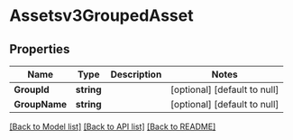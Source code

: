 # Assetsv3GroupedAsset

## Properties
Name | Type | Description | Notes
------------ | ------------- | ------------- | -------------
**GroupId** | **string** |  | [optional] [default to null]
**GroupName** | **string** |  | [optional] [default to null]

[[Back to Model list]](../README.md#documentation-for-models) [[Back to API list]](../README.md#documentation-for-api-endpoints) [[Back to README]](../README.md)


